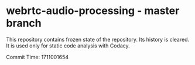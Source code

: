 # webrtc-audio-processing - master branch

This repository contains frozen state of the repository.
Its history is cleared. It is used only for static code
analysis with Codacy.

Commit Time: 1711001654